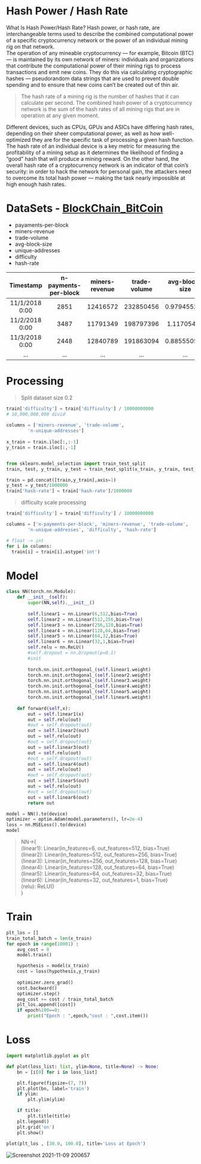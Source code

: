 # Hash Power / Hash Rate
What Is Hash Power/Hash Rate?
Hash power, or hash rate, are interchangeable terms used to describe the combined computational power of a specific cryptocurrency network or the power of an individual mining rig on that network.  
The operation of any mineable cryptocurrency — for example, Bitcoin (BTC) — is maintained by its own network of miners: individuals and organizations that contribute the computational power of their mining rigs to process transactions and emit new coins.  They do this via calculating cryptographic hashes — pseudorandom data strings that are used to prevent double spending and to ensure that new coins can’t be created out of thin air.  
>The hash rate of a mining rig is the number of hashes that it can calculate per second. The combined hash power of a cryptocurrency network is the sum of the hash rates of all mining rigs that are in operation at any given moment.

Different devices, such as CPUs, GPUs and ASICs have differing hash rates, depending on their sheer computational power, as well as how well-optimized they are for the specific task of processing a given hash function.
The hash rate of an individual device is a key metric for measuring the profitability of a mining setup as it determines the likelihood of finding a “good” hash that will produce a mining reward. 
On the other hand, the overall hash rate of a cryptocurrency network is an indicator of that coin’s security: in order to hack the network for personal gain, the attackers need to overcome its total hash power — making the task nearly impossible at high enough hash rates.

# DataSets - [BlockChain_BitCoin](https://www.blockchain.com/charts)
- payaments-per-block
- miners-revenue
- trade-volume
- avg-block-size
- unique-addresses
- difficulty
- hash-rate

|Timestamp|n-payments-per-block|miners-revenue|trade-volume|avg-block-size|n-unique-addresses|difficulty|hash-rate|
|:-:|:-:|:-:|:-:|:-:|:-:|:-:|:-:|
|11/1/2018 0:00|2851|12416572|232850456|0.979455208|505058|7.18E+12|51977956|
|11/2/2018 0:00|3487|11791349|198797396|1.11705493|565269|7.18E+12|52845282|
|11/3/2018 0:00|2448|12840789|191863094|0.885550503|453208|7.18E+12|52846859|
|...|...|...|...|...|...|...|...|

# Processing

> Split dataset size 0.2
```python
train['difficulty'] = train['difficulty'] / 10000000000
# 10,000,000,000 divid
  
columns = ['miners-revenue', 'trade-volume',
        'n-unique-addresses']
        
x_train = train.iloc[:,:-1]
y_train = train.iloc[:,-1]


from sklearn.model_selection import train_test_split
train, test, y_train, y_test = train_test_split(x_train, y_train, test_size=0.2, random_state=42)

train = pd.concat([train,y_train],axis=1)
y_test = y_test/1000000
train['hash-rate'] = train['hash-rate']/1000000
```

> difficulty scale processing
```python
train['difficulty'] = train['difficulty'] / 10000000000

columns = ['n-payments-per-block', 'miners-revenue', 'trade-volume',
        'n-unique-addresses', 'difficulty', 'hash-rate']

# float -> int
for i in columns:
  train[i] = train[i].astype('int')
```


# Model
```python
class NN(torch.nn.Module):
    def __init__(self):
        super(NN,self).__init__()
        
        self.linear1 = nn.Linear(6,512,bias=True)
        self.linear2 = nn.Linear(512,256,bias=True)
        self.linear3 = nn.Linear(256,128,bias=True)
        self.linear4 = nn.Linear(128,64,bias=True)
        self.linear5 = nn.Linear(64,32,bias=True)
        self.linear6 = nn.Linear(32,1,bias=True)
        self.relu = nn.ReLU()
        #self.dropout = nn.Dropout(p=0.1)
        #init
        
        torch.nn.init.orthogonal_(self.linear1.weight)
        torch.nn.init.orthogonal_(self.linear2.weight)
        torch.nn.init.orthogonal_(self.linear3.weight)
        torch.nn.init.orthogonal_(self.linear4.weight)
        torch.nn.init.orthogonal_(self.linear5.weight)
        torch.nn.init.orthogonal_(self.linear6.weight)
        
    def forward(self,x):
        out = self.linear1(x)
        out = self.relu(out)
        #out = self.dropout(out)
        out = self.linear2(out)
        out = self.relu(out)
        #out = self.dropout(out)
        out = self.linear3(out)
        out = self.relu(out)
        #out = self.dropout(out)
        out = self.linear4(out)
        out = self.relu(out)
        #out = self.dropout(out)
        out = self.linear5(out)
        out = self.relu(out)
        #out = self.dropout(out)
        out = self.linear6(out)
        return out

model = NN().to(device)
optimizer = optim.Adam(model.parameters(), lr=2e-4)
loss = nn.MSELoss().to(device)
model
```
>NN->(  
>  (linear1): Linear(in_features=6, out_features=512, bias=True)  
>  (linear2): Linear(in_features=512, out_features=256, bias=True)  
>  (linear3): Linear(in_features=256, out_features=128, bias=True)  
>  (linear4): Linear(in_features=128, out_features=64, bias=True)  
>  (linear5): Linear(in_features=64, out_features=32, bias=True)  
>  (linear6): Linear(in_features=32, out_features=1, bias=True)  
>  (relu): ReLU()  
>)  


# Train
```python
plt_los = []
train_total_batch = len(x_train)
for epoch in range(10001) : 
    avg_cost = 0
    model.train()

    hypothesis = model(x_train) 
    cost = loss(hypothesis,y_train) 
    
    optimizer.zero_grad() 
    cost.backward()
    optimizer.step() 
    avg_cost += cost / train_total_batch
    plt_los.append([cost])
    if epoch%100==0:  
        print("Epoch : ",epoch,"cost : ",cost.item())
```

# Loss
```python
import matplotlib.pyplot as plt

def plot(loss_list: list, ylim=None, title=None) -> None:
    bn = [i[0] for i in loss_list]

    plt.figure(figsize=(7, 7))
    plt.plot(bn, label='train')
    if ylim:
        plt.ylim(ylim)

    if title:
        plt.title(title)
    plt.legend()
    plt.grid('on')
    plt.show()
 
plot(plt_los , [30.0, 100.0], title='Loss at Epoch')
```
![Screenshot 2021-11-09 200657](https://user-images.githubusercontent.com/82564045/140913381-682d9dfc-4070-4355-aebd-259f1a0ba9b1.gif)
